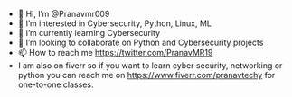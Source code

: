 - 👋 Hi, I’m @Pranavmr009
- 👀 I’m interested in Cybersecurity, Python, Linux, ML
- 🌱 I’m currently learning Cybersecurity
- 💞️ I’m looking to collaborate on Python and Cybersecurity projects
- 📫 How to reach me https://twitter.com/PranavMR19
- I am also on fiverr so if you want to learn cyber security, networking or python you can reach me on https://www.fiverr.com/pranavtechy for one-to-one classes.

<!---
Pranavmr009/Pranavmr009 is a ✨ special ✨ repository because its `README.md` (this file) appears on your GitHub profile.
You can click the Preview link to take a look at your changes.
--->
